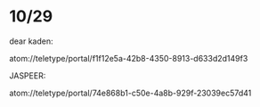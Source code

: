 # 10/29
dear kaden: 


atom://teletype/portal/f1f12e5a-42b8-4350-8913-d633d2d149f3


JASPEER:


atom://teletype/portal/74e868b1-c50e-4a8b-929f-23039ec57d41
